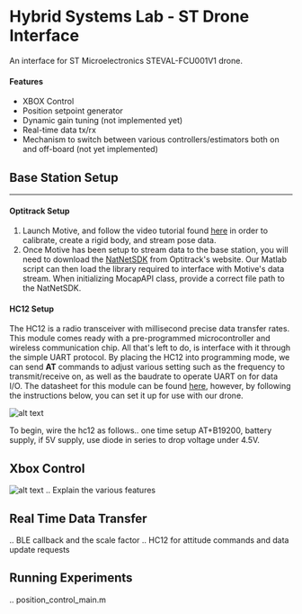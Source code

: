 # Hybrid Systems Lab - ST Drone Interface
An interface for ST Microelectronics STEVAL-FCU001V1 drone.

#### Features
* XBOX Control
* Position setpoint generator
* Dynamic gain tuning (not implemented yet)
* Real-time data tx/rx
* Mechanism to switch between various controllers/estimators both on and off-board (not yet implemented)

## Base Station Setup
----
#### Optitrack Setup
1) Launch Motive, and follow the video tutorial found [here](https://drive.google.com/file/d/18uIZ4nmRBpClOAIvb6bXcjtSB3jgUkA6/view) in order to calibrate, create a rigid body, and stream pose data.
2) Once Motive has been setup to stream data to the base station, you will need to download the [NatNetSDK](https://optitrack.com/software/natnet-sdk/) from Optitrack's website. Our Matlab script can then load the library required to interface with Motive's data stream. When initializing MocapAPI class, provide a correct file path to the NatNetSDK. 

#### HC12 Setup
The HC12 is a radio transceiver with millisecond precise data transfer rates. This module comes ready with a pre-programmed microcontroller and wireless communication chip. All that's left to do, is interface with it through the simple UART protocol. By placing the HC12 into programming mode, we can send **AT** commands to adjust various setting such as the frequency to transmit/receive on, as well as the baudrate to operate UART on for data I/O. The datasheet for this module can be found [here](https://www.smart-prototyping.com/image/data/2020/09/102041%20HC-12%20Wireless%20Transceiver%20Module%20(SI4438,%20433MHz,%201km)/HC-12%20english%20datasheets.pdf), however, by following the instructions below, you can set it up for use with our drone.

![alt text](https://imgaz.staticbg.com/thumb/large/oaupload/banggood/images/2B/84/c2010326-344d-4513-98cd-879ea4f7ab16.jpg)

To begin, wire the hc12 as follows.. one time setup AT+B19200, battery supply, if 5V supply, use diode in series to drop voltage under 4.5V.

## Xbox Control
![alt text](https://lh5.googleusercontent.com/ak9S9LqvmSyjND_QmrkH7fyYmUmcYyIqQMQegmAeDIY7XEuUXGje9xpXwXxIrt8zcgc=w2400)
.. Explain the various features

## Real Time Data Transfer
.. BLE callback and the scale factor
.. HC12 for attitude commands and data update requests

## Running Experiments
.. position_control_main.m


